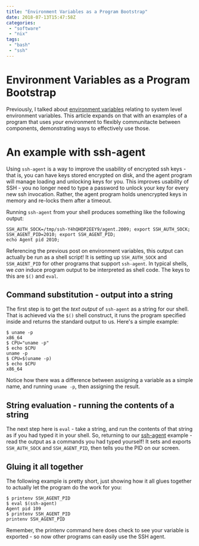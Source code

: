 ```yaml
---
title: "Environment Variables as a Program Bootstrap"
date: 2018-07-13T15:47:58Z
categories:
 - "software"
 - "nix"
tags:
 - "bash"
 - "ssh"
---
```

# Environment Variables as a Program Bootstrap

Previously, I talked about [environment variables](/posts/environment/) relating to system level environment variables. This article expands
on that with an examples of a program that uses _your_ environment to flexibly communitacte between components, demonstrating ways to
effectively use those.

# An example with ssh-agent

Using `ssh-agent` is a way to improve the usability of encrypted ssh keys - that is, you can have keys stored encrypted on disk, and the agent
program will manage loading and unlocking keys for you. This improves usability of SSH - you no longer need to type a password to unlock your
key for every new ssh invocation. Rather, the agent program holds unencrypted keys in memory and re-locks them after a timeout.

Running `ssh-agent` from your shell produces something like the following output:<a name="ssh-agent-output"></a>

```
SSH_AUTH_SOCK=/tmp/ssh-Y4hQHDP2EEY9/agent.2009; export SSH_AUTH_SOCK;
SSH_AGENT_PID=2010; export SSH_AGENT_PID;
echo Agent pid 2010;
```

Referencing the previous post on environment variables, this output can actually be run as a shell script! It is setting up `SSH_AUTH_SOCK`
and `SSH_AGENT_PID` for other programs that support `ssh-agent`. In typical shells, we _can_ induce program output to be interpreted as
shell code. The keys to this are `$()` and `eval`.

## Command substitution - output into a string

The first step is to get the _text output_ of `ssh-agent` as a string for our shell. That is achieved via the `$()` shell construct, it
runs the program specified inside and returns the standard output to us. Here's a simple example:

```
$ uname -p
x86_64
$ CPU="uname -p"
$ echo $CPU
uname -p
$ CPU=$(uname -p)
$ echo $CPU
x86_64
```

Notice how there was a difference between assigning a variable as a simple name, and running `uname -p`, then assigning the result.

## String evaluation - running the contents of a string

The next step here is `eval` - take a string, and run the contents of that string as if you had typed it in your shell. So, returning to
our [ssh-agent](#ssh-agent-output) example - read the output as a commands you had typed yourself! It sets and exports `SSH_AUTH_SOCK` and
`SSH_AGENT_PID`, then tells you the PID on our screen.

## Gluing it all together

The following example is pretty short, just showing how it all glues together to actually let the program do the work for you:

```
$ printenv SSH_AGENT_PID
$ eval $(ssh-agent)
Agent pid 109
$ printenv SSH_AGENT_PID
printenv SSH_AGENT_PID
```

Remember, the printenv command here does check to see your variable is exported - so now other programs can easily use the SSH agent.
